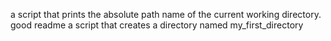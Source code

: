 a script that prints the absolute path name of the current working directory.
good readme
a script that creates a directory named my_first_directory
